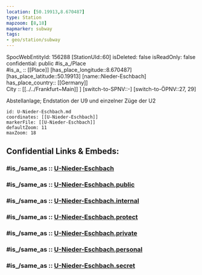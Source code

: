 ```yaml
---
location: [50.19913,8.670487] 
type: Station 
mapzoom: [8,18] 
mapmarker: subway 
tags:
- geo/station/subway
---
```

SpocWebEntityId: 156288
[StationUId::60] 
isDeleted: false
isReadOnly: false
confidential: public
#is_a_/Place  
#is_a_ :: [[Place]] 
[has_place_longitude::8.670487] 
[has_place_latitude::50.19913] 
[name::Nieder-Eschbach] 
has_place_country:: [[Germany]]  
City :: [[../../Frankfurt~Main]] ] 
[switch-to-SPNV::-] 
[switch-to-ÖPNV::27, 29] 

Abstellanlage; Endstation der U9 und einzelner Züge der U2

```leaflet
id: U-Nieder-Eschbach.md
coordinates: [[U-Nieder-Eschbach]] 
markerFile: [[U-Nieder-Eschbach]] 
defaultZoom: 11 
maxZoom: 18
```


## Confidential Links & Embeds: 

### #is_/same_as :: [U-Nieder-Eschbach](/_Standards/Earth/Continent/Europe/Europe~Central/Germany/Germany~West/Hessen/counties~Hessen/Frankfurt~Main/Stations-FFM~U/U-Nieder-Eschbach.md) 

### #is_/same_as :: [U-Nieder-Eschbach.public](/_public/Earth/Continent/Europe/Europe~Central/Germany/Germany~West/Hessen/counties~Hessen/Frankfurt~Main/Stations-FFM~U/U-Nieder-Eschbach.public.md) 

### #is_/same_as :: [U-Nieder-Eschbach.internal](/_internal/Earth/Continent/Europe/Europe~Central/Germany/Germany~West/Hessen/counties~Hessen/Frankfurt~Main/Stations-FFM~U/U-Nieder-Eschbach.internal.md) 

### #is_/same_as :: [U-Nieder-Eschbach.protect](/_protect/Earth/Continent/Europe/Europe~Central/Germany/Germany~West/Hessen/counties~Hessen/Frankfurt~Main/Stations-FFM~U/U-Nieder-Eschbach.protect.md) 

### #is_/same_as :: [U-Nieder-Eschbach.private](/_private/Earth/Continent/Europe/Europe~Central/Germany/Germany~West/Hessen/counties~Hessen/Frankfurt~Main/Stations-FFM~U/U-Nieder-Eschbach.private.md) 

### #is_/same_as :: [U-Nieder-Eschbach.personal](/_personal/Earth/Continent/Europe/Europe~Central/Germany/Germany~West/Hessen/counties~Hessen/Frankfurt~Main/Stations-FFM~U/U-Nieder-Eschbach.personal.md) 

### #is_/same_as :: [U-Nieder-Eschbach.secret](/_secret/Earth/Continent/Europe/Europe~Central/Germany/Germany~West/Hessen/counties~Hessen/Frankfurt~Main/Stations-FFM~U/U-Nieder-Eschbach.secret.md)

